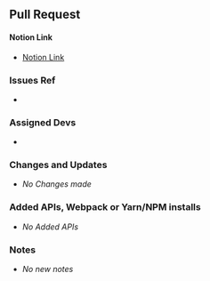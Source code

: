 ## Pull Request

#### Notion Link
- [Notion Link]()

### Issues Ref
-

### Assigned Devs
-

### Changes and Updates
- _No Changes made_

### Added APIs, Webpack or Yarn/NPM installs
- _No Added APIs_ 

### Notes
- _No new notes_
